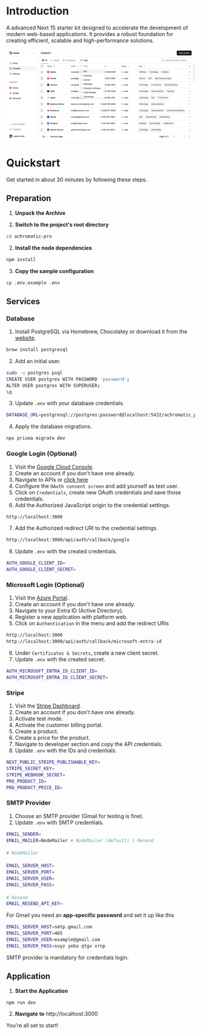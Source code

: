 # Introduction

A advanced Next 15 starter kit designed to accelerate the development of modern web-based applications. It provides a robust foundation for creating efficient, scalable and high-performance solutions.

![hero](public/og.jpg)

# Quickstart

Get started in about 30 minutes by following these steps.

## Preparation

1. **Unpack the Archive**

2. **Switch to the project's root directory**

```bash
cd achromatic-pro
```

2. **Install the node dependencies**

```bash
npm install
```

3. **Copy the sample configuration**

```bash
cp .env.example .env
```

## Services

### Database

1.  Install PostgreSQL via Homebrew, Chocolatey or download it from the [website](https://www.postgresql.org/download/).

```bash
brew install postgresql
```

2.  Add an initial user.

```bash
sudo -u postgres psql
CREATE USER postgres WITH PASSWORD 'password';
ALTER USER postgres WITH SUPERUSER;
\q
```

3.  Update `.env` with your database credentials.

```bash
DATABASE_URL=postgresql://postgres:password@localhost:5432/achromatic_pro?schema=public
```

4. Apply the database migrations.

```bash
npx prisma migrate dev
```

### Google Login (Optional)

1. Visit the [Google Cloud Console](https://console.cloud.google.com/).
2. Create an account if you don't have one already.
3. Navigate to APIs or [click here](https://console.cloud.google.com/apis)
4. Configure the `OAuth consent screen` and add yourself as test user.
5. Click on `Credentials`, create new OAuth credentials and save those credentials.
6. Add the Authorized JavaScript origin to the credential settings.

```bash
http://localhost:3000
```

7. Add the Authorized redirect URI to the credential settings.

```bash
http://localhost:3000/api/auth/callback/google
```

8. Update `.env` with the created credentials.

```bash
AUTH_GOOGLE_CLIENT_ID=
AUTH_GOOGLE_CLIENT_SECRET=
```

### Microsoft Login (Optional)

1. Visit the [Azure Portal](https://portal.azure.com/).
2. Create an account if you don't have one already.
3. Navigate to your Entra ID (Active Directory).
4. Register a new application with platform web.
5. Click on `Authentication` in the menu and add the redirect URIs

```bash
http://localhost:3000
http://localhost:3000/api/auth/callback/microsoft-entra-id
```

6. Under `Certificates & Secrets`, create a new client secret.
7. Update `.env` with the created secret.

```bash
AUTH_MICROSOFT_ENTRA_ID_CLIENT_ID=
AUTH_MICROSOFT_ENTRA_ID_CLIENT_SECRET=
```

### Stripe

1. Visit the [Stripe Dashboard](https://dashboard.stripe.com/).
2. Create an account if you don't have one already.
3. Activate test mode.
4. Activate the customer billing portal.
5. Create a product.
6. Create a price for the product.
7. Navigate to developer section and copy the API credentials.
8. Update `.env` with the IDs and credentials.

```bash
NEXT_PUBLIC_STRIPE_PUBLISHABLE_KEY=
STRIPE_SECRET_KEY=
STRIPE_WEBHOOK_SECRET=
PRO_PRODUCT_ID=
PRO_PRODUCT_PRICE_ID=
```

### SMTP Provider

1. Choose an SMTP provider (Gmail for testing is fine).
2. Update `.env` with SMTP credentials.

```bash
EMAIL_SENDER=
EMAIL_MAILER=NodeMailer # NodeMailer (default) | Resend

# NodeMailer

EMAIL_SERVER_HOST=
EMAIL_SERVER_PORT=
EMAIL_SERVER_USER=
EMAIL_SERVER_PASS=

# Resend
EMAIL_RESEND_API_KEY=
```

For Gmail you need an **app-specific password** and set it up like this

```bash
EMAIL_SERVER_HOST=smtp.gmail.com
EMAIL_SERVER_PORT=465
EMAIL_SERVER_USER=example@gmail.com
EMAIL_SERVER_PASS=suyz yeba qtgv xrnp
```

<Callout>SMTP provider is mandatory for credentials login.</Callout>

## Application

1. **Start the Application**

```bash
npm run dev
```

2. **Navigate to** http://localhost:3000

You’re all set to start!
